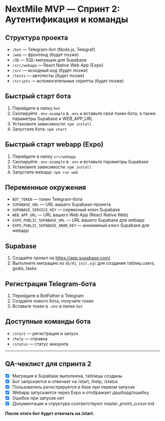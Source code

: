 # NextMile MVP — Спринт 2: Аутентификация и команды

## Структура проекта

- `/bot` — Telegram-бот (Node.js, Telegraf)
- `/web` — фронтенд (будет позже)
- `/db` — SQL-миграции для Supabase
- `/src/webapp` — React Native Web App (Expo)
- `/src` — исходный код (будет позже)
- `/tests` — автотесты (будет позже)
- `/scripts` — вспомогательные скрипты (будет позже)

## Быстрый старт бота

1. Перейдите в папку `bot`
2. Скопируйте `.env.example` в `.env` и вставьте свой токен бота, а также параметры Supabase и WEB_APP_URL
3. Установите зависимости: `npm install`
4. Запустите бота: `npm start`

## Быстрый старт webapp (Expo)

1. Перейдите в папку `src/webapp`
2. Скопируйте `.env.example` в `.env` и вставьте параметры Supabase
3. Установите зависимости: `npm install`
4. Запустите webapp: `npm run web`

## Переменные окружения

- `BOT_TOKEN` — токен Telegram-бота
- `SUPABASE_URL` — URL вашего Supabase-проекта
- `SUPABASE_SERVICE_KEY` — сервисный ключ Supabase
- `WEB_APP_URL` — URL вашего Web App (React Native Web)
- `EXPO_PUBLIC_SUPABASE_URL` — URL вашего Supabase для webapp
- `EXPO_PUBLIC_SUPABASE_ANON_KEY` — анонимный ключ Supabase для webapp

## Supabase

1. Создайте проект на https://app.supabase.com/
2. Выполните миграцию из `db/01_init.sql` для создания таблиц users, goals, tasks

## Регистрация Telegram-бота

1. Перейдите в BotFather в Telegram
2. Создайте нового бота, получите токен
3. Вставьте токен в `.env` в папке `bot`

## Доступные команды бота

- `/start` — регистрация и запуск
- `/help` — справка
- `/status` — статус аккаунта

---

## QA-чеклист для спринта 2

- [x] Миграция в Supabase выполнена, таблицы созданы
- [x] Бот запускается и отвечает на /start, /help, /status
- [x] Пользователь регистрируется в базе при первом запуске
- [x] Webapp запускается через Expo и отображает дашборд/ошибку
- [x] Ошибок при запуске нет
- [x] Документация и структура соответствуют master_promt_cursor.md

**После этого бот будет отвечать на /start.** 